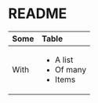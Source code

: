 # README

<table>
  <thead>
    <tr>
      <th style="text-align:left">Some</th>
      <th style="text-align:left">Table</th>
    </tr>
  </thead>
  <tbody>
    <tr>
      <td style="text-align:left">With</td>
      <td style="text-align:left">
        <ul>
          <li>A list</li>
          <li>Of many</li>
          <li>Items</li>
        </ul>
      </td>
    </tr>
  </tbody>
</table>